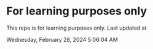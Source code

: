 # For learning purposes only
This repo is for learning purposes only.
Last updated at

Wednesday, February 28, 2024 5:06:04 AM

